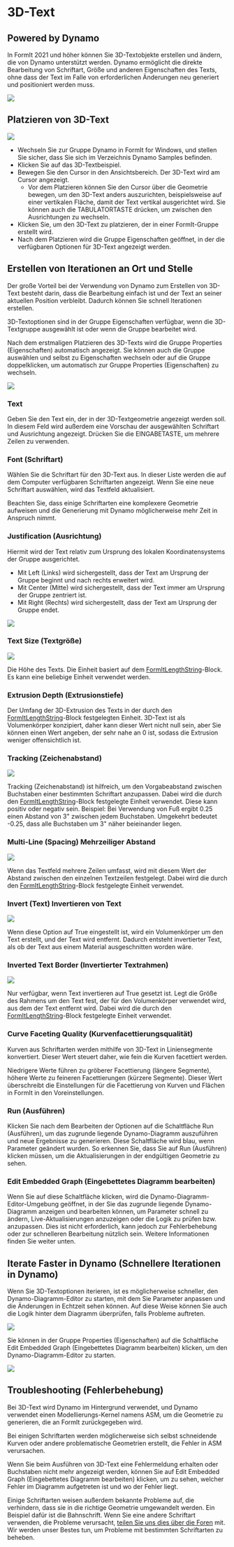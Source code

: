 # 3D-Text

## Powered by Dynamo

In FormIt 2021 und höher können Sie 3D-Textobjekte erstellen und ändern, die von Dynamo unterstützt werden. Dynamo ermöglicht die direkte Bearbeitung von Schriftart, Größe und anderen Eigenschaften des Texts, ohne dass der Text im Falle von erforderlichen Änderungen neu generiert und positioniert werden muss.

![](<../.gitbook/assets/3d-text (1).gif>)

## Platzieren von 3D-Text

![](../.gitbook/assets/3d-text-placement.gif)

* Wechseln Sie zur Gruppe Dynamo in FormIt for Windows, und stellen Sie sicher, dass Sie sich im Verzeichnis Dynamo Samples befinden.
* Klicken Sie auf das 3D-Textbeispiel.
* Bewegen Sie den Cursor in den Ansichtsbereich. Der 3D-Text wird am Cursor angezeigt.
   * Vor dem Platzieren können Sie den Cursor über die Geometrie bewegen, um den 3D-Text anders auszurichten, beispielsweise auf einer vertikalen Fläche, damit der Text vertikal ausgerichtet wird. Sie können auch die TABULATORTASTE drücken, um zwischen den Ausrichtungen zu wechseln.
* Klicken Sie, um den 3D-Text zu platzieren, der in einer FormIt-Gruppe erstellt wird.
* Nach dem Platzieren wird die Gruppe Eigenschaften geöffnet, in der die verfügbaren Optionen für 3D-Text angezeigt werden.

## Erstellen von Iterationen an Ort und Stelle

Der große Vorteil bei der Verwendung von Dynamo zum Erstellen von 3D-Text besteht darin, dass die Bearbeitung einfach ist und der Text an seiner aktuellen Position verbleibt. Dadurch können Sie schnell Iterationen erstellen.

3D-Textoptionen sind in der Gruppe Eigenschaften verfügbar, wenn die 3D-Textgruppe ausgewählt ist oder wenn die Gruppe bearbeitet wird.

Nach dem erstmaligen Platzieren des 3D-Texts wird die Gruppe Properties (Eigenschaften) automatisch angezeigt. Sie können auch die Gruppe auswählen und selbst zu Eigenschaften wechseln oder auf die Gruppe doppelklicken, um automatisch zur Gruppe Properties (Eigenschaften) zu wechseln.

![](<../.gitbook/assets/3d-text-options (2).png>)

### Text

Geben Sie den Text ein, der in der 3D-Textgeometrie angezeigt werden soll. In diesem Feld wird außerdem eine Vorschau der ausgewählten Schriftart und Ausrichtung angezeigt. Drücken Sie die EINGABETASTE, um mehrere Zeilen zu verwenden.

### Font (Schriftart)

Wählen Sie die Schriftart für den 3D-Text aus. In dieser Liste werden die auf dem Computer verfügbaren Schriftarten angezeigt. Wenn Sie eine neue Schriftart auswählen, wird das Textfeld aktualisiert.

Beachten Sie, dass einige Schriftarten eine komplexere Geometrie aufweisen und die Generierung mit Dynamo möglicherweise mehr Zeit in Anspruch nimmt.

### Justification (Ausrichtung)

Hiermit wird der Text relativ zum Ursprung des lokalen Koordinatensystems der Gruppe ausgerichtet.

* Mit Left (Links) wird sichergestellt, dass der Text am Ursprung der Gruppe beginnt und nach rechts erweitert wird.
* Mit Center (Mitte) wird sichergestellt, dass der Text immer am Ursprung der Gruppe zentriert ist.
* Mit Right (Rechts) wird sichergestellt, dass der Text am Ursprung der Gruppe endet.

![](../.gitbook/assets/3d-text-justification-combined.png)

### Text Size (Textgröße)

![](../.gitbook/assets/3d-text-text-size.png)

Die Höhe des Texts. Die Einheit basiert auf dem [FormItLengthString](https://formit.autodesk.com/page/formit-dynamo/#dynamo-formit-nodes)-Block. Es kann eine beliebige Einheit verwendet werden.

### Extrusion Depth (Extrusionstiefe)

Der Umfang der 3D-Extrusion des Texts in der durch den [FormItLengthString](https://formit.autodesk.com/page/formit-dynamo/#dynamo-formit-nodes)-Block festgelegten Einheit. 3D-Text ist als Volumenkörper konzipiert, daher kann dieser Wert nicht null sein, aber Sie können einen Wert angeben, der sehr nahe an 0 ist, sodass die Extrusion weniger offensichtlich ist.

### Tracking (Zeichenabstand)

![](../.gitbook/assets/3d-text-tracking.png)

Tracking (Zeichenabstand) ist hilfreich, um den Vorgabeabstand zwischen Buchstaben einer bestimmten Schriftart anzupassen. Dabei wird die durch den [FormItLengthString](https://formit.autodesk.com/page/formit-dynamo/#dynamo-formit-nodes)-Block festgelegte Einheit verwendet. Diese kann positiv oder negativ sein. Beispiel: Bei Verwendung von Fuß ergibt 0.25 einen Abstand von 3" zwischen jedem Buchstaben. Umgekehrt bedeutet -0.25, dass alle Buchstaben um 3" näher beieinander liegen.

### Multi-Line (Spacing) Mehrzeiliger Abstand

![](../.gitbook/assets/3d-text-multi-line.png)

Wenn das Textfeld mehrere Zeilen umfasst, wird mit diesem Wert der Abstand zwischen den einzelnen Textzeilen festgelegt. Dabei wird die durch den [FormItLengthString](https://formit.autodesk.com/page/formit-dynamo/#dynamo-formit-nodes)-Block festgelegte Einheit verwendet.

### Invert (Text) Invertieren von Text

![](../.gitbook/assets/3d-text-inverted.png)

Wenn diese Option auf True eingestellt ist, wird ein Volumenkörper um den Text erstellt, und der Text wird entfernt. Dadurch entsteht invertierter Text, als ob der Text aus einem Material ausgeschnitten worden wäre.

### Inverted Text Border (Invertierter Textrahmen)

![](../.gitbook/assets/3d-text-inverted-border.png)

Nur verfügbar, wenn Text invertieren auf True gesetzt ist. Legt die Größe des Rahmens um den Text fest, der für den Volumenkörper verwendet wird, aus dem der Text entfernt wird. Dabei wird die durch den [FormItLengthString](https://formit.autodesk.com/page/formit-dynamo/#dynamo-formit-nodes)-Block festgelegte Einheit verwendet.

### Curve Faceting Quality (Kurvenfacettierungsqualität)

Kurven aus Schriftarten werden mithilfe von 3D-Text in Liniensegmente konvertiert. Dieser Wert steuert daher, wie fein die Kurven facettiert werden.

Niedrigere Werte führen zu gröberer Facettierung (längere Segmente), höhere Werte zu feineren Facettierungen (kürzere Segmente). Dieser Wert überschreibt die Einstellungen für die Facettierung von Kurven und Flächen in FormIt in den Voreinstellungen.

### Run (Ausführen)

Klicken Sie nach dem Bearbeiten der Optionen auf die Schaltfläche Run (Ausführen), um das zugrunde liegende Dynamo-Diagramm auszuführen und neue Ergebnisse zu generieren. Diese Schaltfläche wird blau, wenn Parameter geändert wurden. So erkennen Sie, dass Sie auf Run (Ausführen) klicken müssen, um die Aktualisierungen in der endgültigen Geometrie zu sehen.‌

### Edit Embedded Graph (Eingebettetes Diagramm bearbeiten)

Wenn Sie auf diese Schaltfläche klicken, wird die Dynamo-Diagramm-Editor-Umgebung geöffnet, in der Sie das zugrunde liegende Dynamo-Diagramm anzeigen und bearbeiten können, um Parameter schnell zu ändern, Live-Aktualisierungen anzuzeigen oder die Logik zu prüfen bzw. anzupassen. Dies ist nicht erforderlich, kann jedoch zur Fehlerbehebung oder zur schnelleren Bearbeitung nützlich sein. Weitere Informationen finden Sie weiter unten.

## Iterate Faster in Dynamo (Schnellere Iterationen in Dynamo)

Wenn Sie 3D-Textoptionen iterieren, ist es möglicherweise schneller, den Dynamo-Diagramm-Editor zu starten, mit dem Sie Parameter anpassen und die Änderungen in Echtzeit sehen können. Auf diese Weise können Sie auch die Logik hinter dem Diagramm überprüfen, falls Probleme auftreten.

![](../.gitbook/assets/3d-text-edit-embedded.png)

Sie können in der Gruppe Properties (Eigenschaften) auf die Schaltfläche Edit Embedded Graph (Eingebettetes Diagramm bearbeiten) klicken, um den Dynamo-Diagramm-Editor zu starten.

![](<../.gitbook/assets/3d-text-edit-embedded-windows (1).png>)

## Troubleshooting (Fehlerbehebung)

Bei 3D-Text wird Dynamo im Hintergrund verwendet, und Dynamo verwendet einen Modellierungs-Kernel namens ASM, um die Geometrie zu generieren, die an FormIt zurückgegeben wird.

Bei einigen Schriftarten werden möglicherweise sich selbst schneidende Kurven oder andere problematische Geometrien erstellt, die Fehler in ASM verursachen.

Wenn Sie beim Ausführen von 3D-Text eine Fehlermeldung erhalten oder Buchstaben nicht mehr angezeigt werden, können Sie auf Edit Embedded Graph (Eingebettetes Diagramm bearbeiten) klicken, um zu sehen, welcher Fehler im Diagramm aufgetreten ist und wo der Fehler liegt.

Einige Schriftarten weisen außerdem bekannte Probleme auf, die verhindern, dass sie in die richtige Geometrie umgewandelt werden. Ein Beispiel dafür ist die Bahnschrift. Wenn Sie eine andere Schriftart verwenden, die Probleme verursacht, [teilen Sie uns dies über die Foren](https://forums.autodesk.com/t5/formit-forum/bd-p/142?profile.language=de) mit. Wir werden unser Bestes tun, um Probleme mit bestimmten Schriftarten zu beheben.
